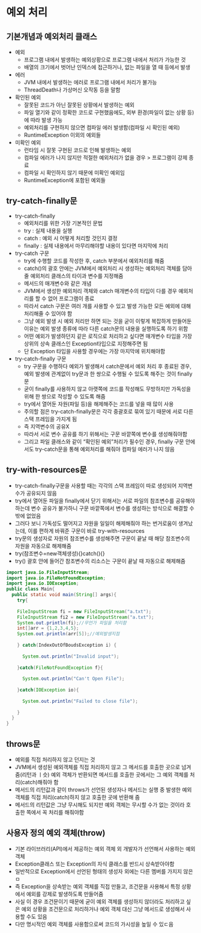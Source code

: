 # 예외 처리
## 기본개념과 예외처리 클래스

- 예외
    - 프로그램 내에서 발생하는 예외상황으로 프로그램 내에서 처리가 가능한 것
    - 배열의 크기에서 벗어난 인덱스에 접근하거나, 없는 파일을 열 때 등에서 발생
- 에러
    - JVM 내에서 발생하는 에러로 프로그램 내에서 처리가 불가능
    - ThreadDeath나 가상머신 오작동 등을 말함
- 확인된 예외
    - 잘못된 코드가 아닌 잘못된 상황에서 발생하는 예외
    - 파일 열기와 같이 정확한 코드로 구현했음에도, 외부 환경(파일이 없는 상황 등)에 따라 발생 가능
    - 예외처리를 구현하지 않으면 컴파일 에러 발생함(컴파일 시 확인된 예외)
    - RuntimeException 이외의 예외들
- 미확인 예외
    - 런타임 시 잘못 구현된 코드로 인해 발생하는 예외
    - 컴파일 에러가 나지 않지만 적절한 예외처리가 없을 경우 > 프로그램이 강제 종료
    - 컴파일 시 확인하지 않기 때문에 미확인 예외임
    - RuntimeException에 포함된 예외들

## try-catch-finally문

- try-catch-finally
    - 예외처리를 위한 가장 기본적인 문법
    - try : 실제 내용을 실행
    - catch : 예외 시 어떻게 처리할 것인지 결정
    - finally : 실제 내용에서 마무리해야할 내용이 있다면 마지막에 처리
- try-catch 구문
    - try에 수행할 코드를 작성한 후, catch 부분에서 예외처리를 해줌
    - catch()의 괄호 안에는 JVM에서 예외처리 시 생성하는 예외처리 객체를 담아줄 예외처리 클래스의 타이과 변수를 지정해줌
    - 메서드의 매개변수와 같은 개념
    - JVM에서 생성한 예외처리 객체와 catch 매개변수의 타입이 다를 경우 예외처리를 할 수 없어 프로그램이 종료
    - 따라서 catch 구문은 여러 개를 사용할 수 있고 발생 가능한 모든 예외에 대해 처리해줄 수 있어야 함
    - 그냥 예외 발생 시 예외 처리만 하면 되는 것을 굳이 이렇게 복잡하게 만들어둔 이유는 예외 발생 종류에 따라 다른 catch문의 내용을 실행하도록 하기 위함
    - 어떤 예외가 발생하던지 같은 로직으로 처리하고 싶다면 매개변수 타입을 가장 상위의 상속 클래스인 Exception타입으로 지정해주면 됨
    - 단 Exception 타입을 사용할 경우에는 가장 마지막에 위치해야함
- try-catch-finally 구문
    - try 구문을 수행하다 예외가 발생해서 catch문에서 예외 처리 후 종료된 경우, 예외 발생에 관계없이 try문과 한 쌍으로 수행될 수 있도록 해주는 것이 finally문
    - 굳이 finally를 사용하지 않고 아랫쪽에 코드를 작성해도 무방하지만 가독성을 위해 한 쌍으로 작성할 수 있도록 해줌
    - try에서 열어둔 자원(파일 등)을 해제해주는 코드를 넣을 때 많이 사용
    - 주의할 점은 try-catch-finally문은 각각 중괄호로 묶여 있기 때문에 서로 다른 스택 프레임을 가지게 됨
    - 즉 지역변수의 공유X
    - 따라서 서로 변수 공유를 하기 위해서는 구문 바깥쪽에 변수를 생성해줘야함
    - 그리고 파일 클래스와 같이 “확인된 예외”처리가 필수인 경우, finally 구문 안에서도 try-catch문을 통해 예외처리를 해줘야 컴파일 에러가 나지 않음

## try-with-resources문

- try-catch-finally구문을 사용할 때는 각각의 스택 프레임이 따로 생성되어 지역변수가 공유되지 않음
- try에서 열어둔 파일을 finally에서 닫기 위해서는 서로 파일의 참조변수를 공유해야하는데 변수 공유가 불가하니 구문 바깥쪽에서 변수를 생성하는 방식으로 해결할 수 밖에 없었음
- 그러다 보니 가독성도 떨어지고 자원을 일일이 해제해줘야 하는 번거로움이 생겨났는데, 이를 편하게 바꿔준 구문이 바로 try-with-resources
- try문의 생성자로 자원의 참조변수를 생성해주면 구문이 끝날 때 해당 참조변수의 자원을 자동으로 해제해줌
- try(참조변수=new객체생성){}catch(){}
- try() 괄호 안에 들어간 참조변수의 리소스는 구문이 끝날 때 자동으로 해제해줌

```java
import java.io.FileInputStream;
import java.io.FileNotFoundException;
import java.io.IOException;
public class Main{
  public static void main(String[] args){
    try{
    
    FileInputStream fi = new FileInputStream("a.txt");
    FileInputStream fi2 = new FileInputStream("a.txt");
    System.out.println(fi);//무언가 파일을 처리함
    int[]arr = {1,2,3,4,5};
    System.out.println(arr[5]);//예외발생지점
    
    } catch(IndexOutOfBoudsException i) {
    
      System.out.println("Invalid input");
      
    }catch(FileNotFoundException f}{
    
      System.out.println("Can't Open File");
    
    }catch(IOException io){
    
      System.out.println("Failed to close file");
    
    }
  }
}
```

## throws문

- 예외를 직접 처리하지 않고 던지는 것
- JVM에서 생성된 예외객체를 직접 처리하지 않고 그 메서드를 호출한 곳으로 넘겨줌(리턴과 ㅣ슷)
예외 객체가 반환되면 메서드를 호출한 곳에서는 그 예외 객체를 처리(catch)해줘야 함
- 메서드의 리턴값과 같이 throws가 선언된 생성자나 메서드는 실행 중 발생한 예외 객체를 직접 처리(catch)하지 않고 호출한 곳에 반환해 줌
- 메서드의 리턴값은 그냥 무시해도 되지만 예외 객체는 무시할 수가 없는 것이라 호출한 쪽에서 꼭 처리를 해줘야함

## 사용자 정의 예외 객체(throw)

- 기본 라이브러리(API)에서 제공하는 예외 객체 외 개발자가 선언해서 사용하는 예외 객체
- Exception클래스 또는 Exception의 자식 클래스를 반드시 상속받아야함
- 일반적으로 Exception에서 선언된 형태의 생성자 외에는 다른 멤버를 가지지 않은ㅁ
- 즉 Exception을 상속받는 예외 객체를 직접 만들고, 조건문을 사용해서 특정 상황에서 예외를 강제로 발생하도록 만들어줌
- 사실 이 경우 조건문이기 때문에 굳이 예외 객체를 생성하지 않더라도 처리하고 싶은 예외 상황을 조건문으로 처리하거나 예외 객체 대신 그냥 메서드로 생성해서  사용할 수도 있음
- 다만 명시적인 예외 객체를 사용함으로써 코드의 가시성을 높일 수 있ㄷ음
